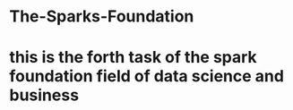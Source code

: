 # The-Sparks-Foundation
# this is the forth task of the spark foundation field of data science and business
